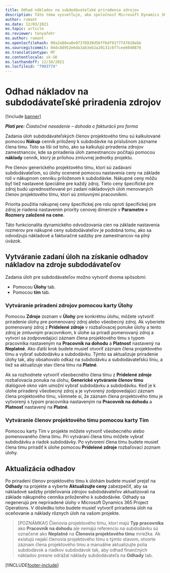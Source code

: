 ```yaml
---
title: Odhad nákladov na subdodávateľské priradenia zdrojov
description: Táto téma vysvetľuje, ako spoločnosť Microsoft Dynamics 365 Project Operations vypočítava odhad nákladov na subdodávateľské priradenia zdrojov.
author: rumant
ms.date: 12/03/2021
ms.topic: article
ms.reviewer: tonyafehr
ms.author: rumant
ms.openlocfilehash: 09a2a86ea0e97376939d5bff6df9177747818ebb
ms.sourcegitcommit: 04dc8d952e6da3ab3eb2a20131c6f7cee6040876
ms.translationtype: MT
ms.contentlocale: sk-SK
ms.lasthandoff: 12/10/2021
ms.locfileid: "7903774"
---
```

# <a name="cost-estimation-of-subcontracted-resource-assignments"></a>Odhad nákladov na subdodávateľské priradenia zdrojov

[!include [banner](../../includes/dataverse-preview.md)]

_**Platí pre:** Čiastočné nasadenie – dohoda o fakturácii pro forma_

Zadania úloh subdodávateľských členov projektového tímu sú kalkulované pomocou **Nákup** cenník priložený k subdodávke na príslušnom zázname člena tímu. Toto sa líši od toho, ako sa kalkulujú priradenia zdrojov zamestnancov, kde sa priradenia úloh zamestnancov počítajú pomocou **náklady** cenník, ktorý je prílohou zmluvnej jednotky projektu. 

Pre členov generického projektového tímu, ktorí sú zadávaní subdodávateľom, sú úlohy ocenené pomocou nastavenia ceny na základe rolí v nákupnom cenníku priloženom k subdodávke. Nákupné ceny môžu byť tiež nastavené špeciálne pre každý zdroj. Tieto ceny špecifické pre zdroj budú uprednostňované pri zadaní nákladových úloh menovaných členov projektového tímu, ktorí sú zmluvnými pracovníkmi. 

Priorita použitia nákupnej ceny špecifickej pre rolu oproti špecifickej pre zdroj je riadená nastavením priority cenovej dimenzie v **Parametre > Rozmery založené na cene**.

Táto funkcionalita dynamického odvodzovania cien na základe nastavenia rozmerov pre nákupné ceny subdodávateľov je podobná tomu, ako sa odvodzujú nákladové a fakturačné sadzby pre zamestnancov na plný úväzok. 

## <a name="creating-task-assignments-for-getting-cost-estimates-of-subcontractor-resources"></a>Vytváranie zadaní úloh na získanie odhadov nákladov na zdroje subdodávateľov

Zadania úloh pre subdodávateľov možno vytvoriť dvoma spôsobmi: 
- Pomocou **Úlohy** tab.
- Pomocou **tím** tab.

### <a name="creating-resources-assignments-using-the-tasks-tab"></a>Vytváranie priradení zdrojov pomocou karty Úlohy
Pomocou **Zdroje** zoznam v **Úlohy** pre konkrétnu úlohu, môžete vytvoriť priradenie úlohy pre pomenovaný zdroj alebo všeobecný zdroj. Ak vyberiete pomenovaný zdroj z **Pridelené zdroje** v rozbaľovacej ponuke úlohy a tento zdroj je zmluvným pracovníkom, k úlohe sa priradí pomenovaný zdroj a vytvorí sa zodpovedajúci záznam člena projektového tímu s typom pracovníka nastaveným na **Pracovník na dohodu** a **Platnosť** nastavený na **Neplatné**. Ako ďalší krok budete musieť otvoriť záznam člena projektového tímu a vybrať subdodávku a subdodávku. Týmto sa aktualizuje priradenie úlohy tak, aby obsahovalo odkaz na subdodávku a subdodávateľskú líniu, a tiež sa aktualizuje stav člena tímu na **Platné**.

Ak sa rozhodnete vytvoriť všeobecného člena tímu z **Pridelené zdroje** rozbaľovacia ponuka na úlohu, **Generické vytváranie členov tímu** dialógové okno vám umožní vybrať subdodávku a subdodávku. Keď je k úlohe priradený všeobecný zdroj a je vytvorený zodpovedajúci záznam člena projektového tímu, všimnete si, že záznam člena projektového tímu je vytvorený s typom pracovníka nastaveným na **Pracovník na dohodu** a **Platnosť** nastavený na **Platné**.

### <a name="creating-project-team-members-using-the-team-tab"></a>Vytváranie členov projektového tímu pomocou karty Tím
Pomocou karty Tím v projekte môžete vytvoriť všeobecného alebo pomenovaného člena tímu. Pri vytváraní člena tímu môžete vybrať subdodávku a riadok subdodávky. Po vytvorení člena tímu budete musieť člena tímu priradiť k úlohe pomocou **Pridelené zdroje** rozbaľovací zoznam úlohy. 

## <a name="updating-estimates"></a>Aktualizácia odhadov
Po priradení členov projektového tímu k úlohám budete musieť prejsť na **Odhady** na projekte a vyberte **Aktualizujte ceny** zabezpečiť, aby sa nákladové sadzby prideľovania zdrojov subdodávateľov aktualizovali na základe nákupného cenníka priloženého k subdodávke. Odhady sa negenerujú pre nepriradené úlohy v Microsoft Dynamics 365 Project Operations. V dôsledku toho budete musieť vytvoriť priradenia úloh na oceňovanie a náklady rôznych úloh na vašom projekte. 

> [POZNÁMKA!] Členovia projektového tímu, ktorí majú **Typ pracovníka** ako **Pracovník na dohodu** ale nemajú referenciu na subdodávku sú označené ako **Neplatné** na **Členovia projektového tímu** mriežka. Ak existujú nejakí členovia projektového tímu s týmto stavom, otvorte záznam člena projektového tímu a manuálne aktualizujte polia subdodávok a riadkov subdodávok tak, aby odhad finančných nákladov presne odrážal náklady subdodávateľa na **Odhady** tab. 


[!INCLUDE[footer-include](../../includes/footer-banner.md)]
